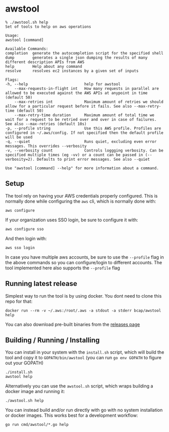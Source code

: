 # awstool

    % ./awstool.sh help
    Set of tools to help on aws operations

    Usage:
    awstool [command]

    Available Commands:
    completion  generate the autocompletion script for the specified shell
    dump        generates a single json dumping the results of many different description APIs from AWS
    help        Help about any command
    resolve     resolves ec2 instances by a given set of inputs

    Flags:
    -h, --help                         help for awstool
        --max-requests-in-flight int   How many requests in parallel are allowed to be executed against the AWS APIs at anypoint in time (default 50)
        --max-retries int              Maximum amount of retries we should allow for a particular request before it fails. See also --max-retry-time (default 50)
        --max-retry-time duration      Maximum amount of total time we wait for a request to be retried over and over in case of failures. See also --max-retries (default 10s)
    -p, --profile string               Use this AWS profile. Profiles are configured in ~/.aws/config. If not specified then the default profile will be used
    -q, --quiet                        Runs quiet, excluding even error messages. This overrides --verbosity
    -v, --verbosity count              Controls loggging verbosity. Can be specified multiple times (eg -vv) or a count can be passed in (--verbosity=2). Defaults to print error messages. See also --quiet

    Use "awstool [command] --help" for more information about a command.

## Setup

The tool rely on having your AWS credentials properly configured. This is normally done while configuring the `aws` cli, which is normally done with:

    aws configure

If your organization uses SSO login, be sure to configure it with:

    aws configure sso

And then login with:

    aws sso login

In case you have multiple aws accounts, be sure to use the `--profile` flag in the above commands so you can configure/login to different accounts. The tool implemented here also supports the `--profile` flag

## Running latest release

Simplest way to run the tool is by using docker. You dont need to clone this repo for that:

    docker run --rm -v ~/.aws:/root/.aws -a stdout -a stderr bcap/awstool help

You can also download pre-built binaries from the [releases page](https://github.com/bcap/awstool/releases/)

## Building / Running / Installing

You can install in your system with the `install.sh` script, which will build the tool and copy it to `GOPATH/bin/awstool` (you can run `go env GOPATH` to figure out your GOPATH)

    ./install.sh
    awstool help

Alternatively you can use the `awstool.sh` script, which wraps building a docker image and running it:

    ./awstool.sh help

You can instead build and/or run directly with go with no system installation or docker images. This works best for a development workflow:

    go run cmd/awstool/*.go help
